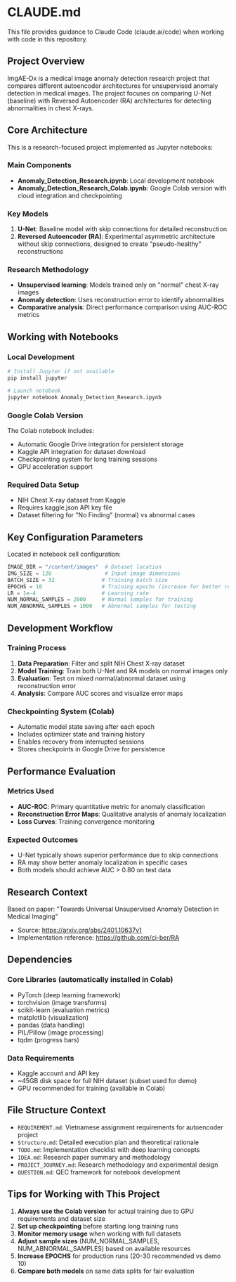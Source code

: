 # CLAUDE.md

This file provides guidance to Claude Code (claude.ai/code) when working with code in this repository.

## Project Overview

ImgAE-Dx is a medical image anomaly detection research project that compares different autoencoder architectures for unsupervised anomaly detection in medical images. The project focuses on comparing U-Net (baseline) with Reversed Autoencoder (RA) architectures for detecting abnormalities in chest X-rays.

## Core Architecture

This is a research-focused project implemented as Jupyter notebooks:

### Main Components

- **Anomaly_Detection_Research.ipynb**: Local development notebook
- **Anomaly_Detection_Research_Colab.ipynb**: Google Colab version with cloud integration and checkpointing

### Key Models

1. **U-Net**: Baseline model with skip connections for detailed reconstruction
2. **Reversed Autoencoder (RA)**: Experimental asymmetric architecture without skip connections, designed to create "pseudo-healthy" reconstructions

### Research Methodology

- **Unsupervised learning**: Models trained only on "normal" chest X-ray images
- **Anomaly detection**: Uses reconstruction error to identify abnormalities
- **Comparative analysis**: Direct performance comparison using AUC-ROC metrics

## Working with Notebooks

### Local Development

```bash
# Install Jupyter if not available
pip install jupyter

# Launch notebook
jupyter notebook Anomaly_Detection_Research.ipynb
```

### Google Colab Version

The Colab notebook includes:

- Automatic Google Drive integration for persistent storage
- Kaggle API integration for dataset download
- Checkpointing system for long training sessions
- GPU acceleration support

### Required Data Setup

- NIH Chest X-ray dataset from Kaggle
- Requires kaggle.json API key file
- Dataset filtering for "No Finding" (normal) vs abnormal cases

## Key Configuration Parameters

Located in notebook cell configuration:

```python
IMAGE_DIR = "/content/images"  # Dataset location
IMG_SIZE = 128                 # Input image dimensions
BATCH_SIZE = 32               # Training batch size
EPOCHS = 10                   # Training epochs (increase for better results)
LR = 1e-4                     # Learning rate
NUM_NORMAL_SAMPLES = 2000     # Normal samples for training
NUM_ABNORMAL_SAMPLES = 1000   # Abnormal samples for testing
```

## Development Workflow

### Training Process

1. **Data Preparation**: Filter and split NIH Chest X-ray dataset
2. **Model Training**: Train both U-Net and RA models on normal images only
3. **Evaluation**: Test on mixed normal/abnormal dataset using reconstruction error
4. **Analysis**: Compare AUC scores and visualize error maps

### Checkpointing System (Colab)

- Automatic model state saving after each epoch
- Includes optimizer state and training history
- Enables recovery from interrupted sessions
- Stores checkpoints in Google Drive for persistence

## Performance Evaluation

### Metrics Used

- **AUC-ROC**: Primary quantitative metric for anomaly classification
- **Reconstruction Error Maps**: Qualitative analysis of anomaly localization
- **Loss Curves**: Training convergence monitoring

### Expected Outcomes

- U-Net typically shows superior performance due to skip connections
- RA may show better anomaly localization in specific cases
- Both models should achieve AUC > 0.80 on test data

## Research Context

Based on paper: "Towards Universal Unsupervised Anomaly Detection in Medical Imaging"

- Source: <https://arxiv.org/abs/2401.10637v1>
- Implementation reference: <https://github.com/ci-ber/RA>

## Dependencies

### Core Libraries (automatically installed in Colab)

- PyTorch (deep learning framework)
- torchvision (image transforms)
- scikit-learn (evaluation metrics)
- matplotlib (visualization)
- pandas (data handling)
- PIL/Pillow (image processing)
- tqdm (progress bars)

### Data Requirements

- Kaggle account and API key
- ~45GB disk space for full NIH dataset (subset used for demo)
- GPU recommended for training (available in Colab)

## File Structure Context

- `REQUIREMENT.md`: Vietnamese assignment requirements for autoencoder project
- `Structure.md`: Detailed execution plan and theoretical rationale
- `TODO.md`: Implementation checklist with deep learning concepts
- `IDEA.md`: Research paper summary and methodology
- `PROJECT_JOURNEY.md`: Research methodology and experimental design
- `QUESTION.md`: QEC framework for notebook development

## Tips for Working with This Project

1. **Always use the Colab version** for actual training due to GPU requirements and dataset size
2. **Set up checkpointing** before starting long training runs
3. **Monitor memory usage** when working with full datasets
4. **Adjust sample sizes** (NUM_NORMAL_SAMPLES, NUM_ABNORMAL_SAMPLES) based on available resources
5. **Increase EPOCHS** for production runs (20-30 recommended vs demo 10)
6. **Compare both models** on same data splits for fair evaluation
